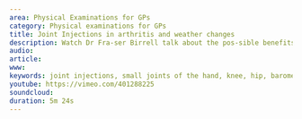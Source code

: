 ```yaml
---
area: Physical Examinations for GPs
category: Physical examinations for GPs
title: Joint Injections in arthritis and weather changes
description: Watch Dr Fra-ser Birrell talk about the pos-sible benefits of joint injec-tions and about how the weather might affect your arthritis symptoms
audio: 
article: 
www: 
keywords: joint injections, small joints of the hand, knee, hip, barometric changes, weather
youtube: https://vimeo.com/401288225
soundcloud: 
duration: 5m 24s
---
```

